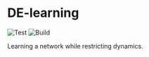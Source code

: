 # DE-learning

![Test](https://github.com/meyer-lab/DE-learning/workflows/Test/badge.svg)
![Build](https://github.com/meyer-lab/DE-learning/workflows/Build/badge.svg)

Learning a network while restricting dynamics.
